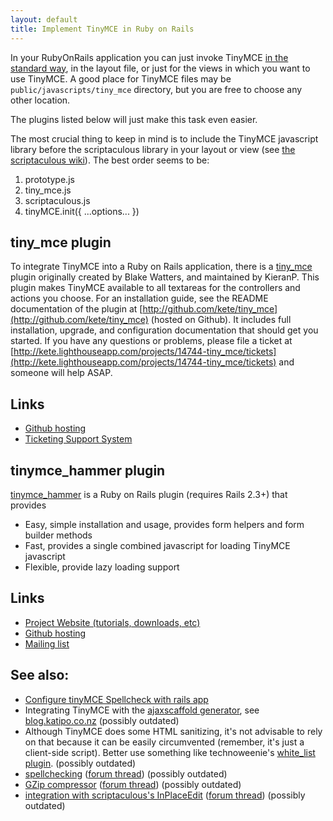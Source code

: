 ```yaml
---
layout: default
title: Implement TinyMCE in Ruby on Rails
---
```


In your RubyOnRails application you can just invoke TinyMCE [in the standard way](/TinyMCE3x@Installation/), in the layout file, or just for the views in which you want to use TinyMCE. A good place for TinyMCE files may be `public/javascripts/tiny_mce` directory, but you are free to choose any other location.

The plugins listed below will just make this task even easier.

The most crucial thing to keep in mind is to include the TinyMCE javascript library before the scriptaculous library in your layout or view (see [the scriptaculous wiki](http://wiki.script.aculo.us/scriptaculous/show/tinymce)). The best order seems to be:

1.  prototype.js
2.  tiny_mce.js
3.  scriptaculous.js
4.  tinyMCE.init({ ...options... })

## tiny_mce plugin

To integrate TinyMCE into a Ruby on Rails application, there is a [tiny_mce](http://github.com/kete/tiny_mce) plugin originally created by Blake Watters, and maintained by KieranP. This plugin makes TinyMCE available to all textareas for the controllers and actions you choose. For an installation guide, see the README documentation of the plugin at [http://github.com/kete/tiny_mce](http://github.com/kete/tiny_mce) (hosted on Github). It includes full installation, upgrade, and configuration documentation that should get you started. If you have any questions or problems, please file a ticket at [http://kete.lighthouseapp.com/projects/14744-tiny_mce/tickets](http://kete.lighthouseapp.com/projects/14744-tiny_mce/tickets) and someone will help ASAP.

## Links

*   [Github hosting](http://github.com/kete/tiny_mce)
*   [Ticketing Support System](http://kete.lighthouseapp.com/projects/14744-tiny_mce/tickets)

## tinymce_hammer plugin

[tinymce_hammer](http://tinymcehammer.lanalot.com/) is a Ruby on Rails plugin (requires Rails 2.3+) that provides

*   Easy, simple installation and usage, provides form helpers and form builder methods
*   Fast, provides a single combined javascript for loading TinyMCE javascript
*   Flexible, provide lazy loading support

## Links

*   [Project Website (tutorials, downloads, etc)](http://tinymcehammer.lanalot.com/)
*   [Github hosting](http://github.com/trevorrowe/tinymce_hammer)
*   [Mailing list](http://groups.google.com/group/tinymce_hammer/topics)

## See also:

*   [Configure tinyMCE Spellcheck with rails app](http://webonrails.com/2008/08/08/configuring-tinymce-spellchecker-with-rails-application/)
*   Integrating TinyMCE with the [ajaxscaffold generator](http://www.ajaxscaffold.com/), see [blog.katipo.co.nz](http://blog.katipo.co.nz/?p=24) (possibly outdated)
*   Although TinyMCE does some HTML sanitizing, it's not advisable to rely on that because it can be easily circumvented (remember, it's just a client-side script). Better use something like technoweenie's [white_list plugin](http://svn.techno-weenie.net/projects/plugins/white_list/). (possibly outdated)
*   [spellchecking](http://www.gusto.com/mike/blog/post202) ([forum thread](/punbb/viewtopic.php?id=5060)) (possibly outdated)
*   [GZip compressor](http://garbageburrito.com/home/tinymce_gzip_compressor_ruby_on_rails_plugin) ([forum thread](/punbb/viewtopic.php?id=4765)) (possibly outdated)
*   [integration with scriptaculous's InPlaceEdit](http://dev.rubyonrails.org/ticket/5263) ([forum thread](/punbb/viewtopic.php?id=3702)) (possibly outdated)
